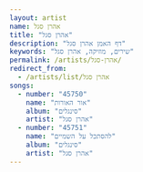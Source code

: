 ```yaml
---
layout: artist
name: אהרן סגל
title: "אהרן סגל"
description: "דף האמן אהרן סגל"
keywords: "שירים, מוזיקה, אהרן סגל"
permalink: /artists/אהרן-סגל/
redirect_from:
  - /artists/list/אהרן סגל
songs:
  - number: "45750"
    name: "אור האורות"
    album: "סינגלים"
    artist: "אהרן סגל"
  - number: "45751"
    name: "להסתכל על השמיים"
    album: "סינגלים"
    artist: "אהרן סגל"
---
```

